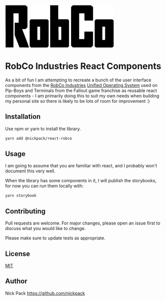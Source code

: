 ![Image](./src/img/RobCo_logo.webp)

# RobCo Industries React Components

As a bit of fun I am attempting to recreate a bunch of the user interface components from the [RobCo Industries](https://fallout.fandom.com/wiki/RobCo_Industries) [Unified Operating System](https://fallout.fandom.com/wiki/Unified_Operating_System) used on Pip-Boys and Terminals from the Fallout game franchise as reusable react components - I am primarily doing this to suit my own needs when building my personal site so there is likely to be lots of room for improvement :)

## Installation

Use npm or yarn to install the library.

```bash
yarn add @nickpack/react-robco
```

## Usage

I am going to assume that you are familiar with react, and I probably won't document this very well.

When the library has some components in it, I will publish the storybooks, for now you can run them locally with:

```bash
yarn storybook
```

## Contributing

Pull requests are welcome. For major changes, please open an issue first
to discuss what you would like to change.

Please make sure to update tests as appropriate.

## License

[MIT](https://choosealicense.com/licenses/mit/)

## Author

Nick Pack <https://github.com/nickpack>
